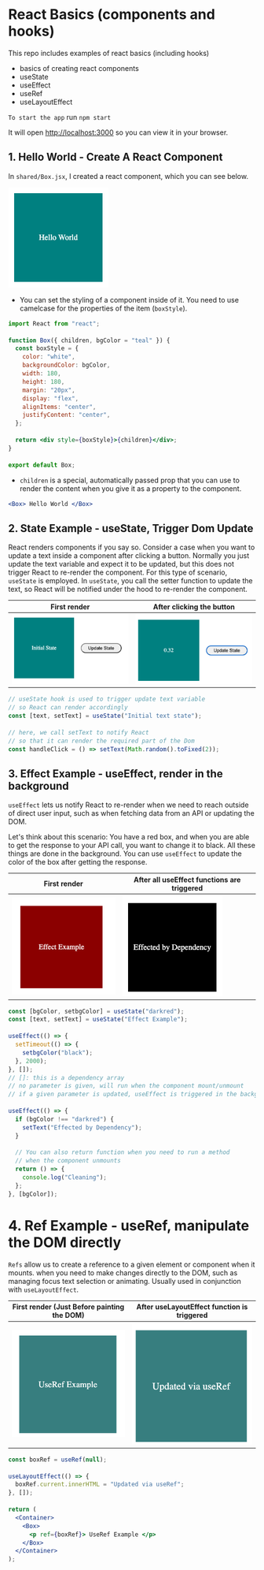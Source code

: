 # React Basics (components and hooks)

This repo includes examples of react basics (including hooks)

- basics of creating react components
- useState
- useEffect
- useRef
- useLayoutEffect

`To start the app` run `npm start`

It will open [http://localhost:3000](http://localhost:3000) so you can view it in your browser.

## 1. Hello World - Create A React Component

In `shared/Box.jsx`, I created a react component, which you can see below.

![hello-world](./images/hello-world.png)

- You can set the styling of a component inside of it. You need to use camelcase for the properties of the item (`boxStyle`).

```jsx
import React from "react";

function Box({ children, bgColor = "teal" }) {
  const boxStyle = {
    color: "white",
    backgroundColor: bgColor,
    width: 180,
    height: 180,
    margin: "20px",
    display: "flex",
    alignItems: "center",
    justifyContent: "center",
  };

  return <div style={boxStyle}>{children}</div>;
}

export default Box;
```

- `children` is a special, automatically passed prop that you can use to render the content when you give it as a property to the component.

```jsx
<Box> Hello World </Box>
```

## 2. State Example - useState, Trigger Dom Update

React renders components if you say so. Consider a case when you want to update a text inside a component after clicking a button. Normally you just update the text variable and expect it to be updated, but this does not trigger React to re-render the component. For this type of scenario, `useState` is employed. In `useState`, you call the setter function to update the text, so React will be notified under the hood to re-render the component.

| First render                                     | After clicking the button                      |
| ------------------------------------------------ | ---------------------------------------------- |
| ![useState-Before](./images/useState-Before.png) | ![useState-After](./images/useState-After.png) |

```jsx
// useState hook is used to trigger update text variable
// so React can render accordingly
const [text, setText] = useState("Initial text state");

// here, we call setText to notify React
// so that it can render the required part of the Dom
const handleClick = () => setText(Math.random().toFixed(2));
```

## 3. Effect Example - useEffect, render in the background

`useEffect` lets us notify React to re-render when we need to reach outside of direct user input, such as when fetching data from an API or updating the DOM.

Let's think about this scenario: You have a red box, and when you are able to get the response to your API call, you want to change it to black. All these things are done in the background. You can use `useEffect` to update the color of the box after getting the response.

| First render                                       | After all useEffect functions are triggered      |
| -------------------------------------------------- | ------------------------------------------------ |
| ![useEffect-Before](./images/useEffect-Before.png) | ![useEffect-After](./images/useEffect-After.png) |

```jsx
const [bgColor, setbgColor] = useState("darkred");
const [text, setText] = useState("Effect Example");

useEffect(() => {
  setTimeout(() => {
    setbgColor("black");
  }, 2000);
}, []);
// []: this is a dependency array
// no parameter is given, will run when the component mount/unmount
// if a given parameter is updated, useEffect is triggered in the background

useEffect(() => {
  if (bgColor !== "darkred") {
    setText("Effected by Dependency");
  }

  // You can also return function when you need to run a method
  // when the component unmounts
  return () => {
    console.log("Cleaning");
  };
}, [bgColor]);
```

# 4. Ref Example - useRef, manipulate the DOM directly

`Refs` allow us to create a reference to a given element or component when it mounts. when you need to make changes directly to the DOM, such as managing focus text selection or animating. Usually used in conjunction with `useLayoutEffect`.

| First render (Just Before painting the DOM)  | After useLayoutEffect function is triggered |
| -------------------------------------------- | ------------------------------------------- |
| ![useRef-Before](./images/useRef-before.png) | ![useRef-After](./images/useRef-after.png)  |

```jsx
const boxRef = useRef(null);

useLayoutEffect(() => {
  boxRef.current.innerHTML = "Updated via useRef";
}, []);

return (
  <Container>
    <Box>
      <p ref={boxRef}> UseRef Example </p>
    </Box>
  </Container>
);
```
